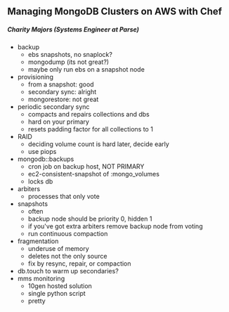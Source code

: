 ## Managing MongoDB Clusters on AWS with Chef

##### Charity Majors (Systems Engineer at Parse)

- backup
    - ebs snapshots, no snaplock?
    - mongodump (its not great?)
    - maybe only run ebs on a snapshot node
- provisioning
    - from a snapshot: good
    - secondary sync: alright
    - mongorestore: not great
- periodic secondary sync
    - compacts and repairs collections and dbs
    - hard on your primary
    - resets padding factor for all collections to 1
- RAID
    - deciding volume count is hard later, decide early
    - use piops
- mongodb::backups
    - cron job on backup host, NOT PRIMARY
    - ec2-consistent-snapshot of :mongo_volumes
    - locks db
- arbiters
    - processes that only vote
- snapshots
    - often
    - backup node should be priority 0, hidden 1
    - if you've got extra arbiters remove backup node from voting
    - run continuous compaction
- fragmentation
    - underuse of memory
    - deletes not the only source
    - fix by resync, repair, or compaction
- db.touch to warm up secondaries?
- mms monitoring
    - 10gen hosted solution
    - single python script
    - pretty

